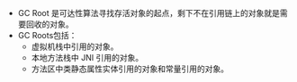- GC Root 是可达性算法寻找存活对象的起点，剩下不在引用链上的对象就是需要回收的对象。
- GC Roots包括：
	- 虚拟机栈中引用的对象。
	- 本地方法栈中 JNI 引用的对象。
	- 方法区中类静态属性实体引用的对象和常量引用的对象。